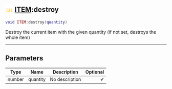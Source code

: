 ## <img src="../../.gitbook/assets/shared.png" width="24" height=24 /> [ITEM](https://iaswiki.rawr.dev/readme/item):destroy

```lua
void ITEM:destroy(quantity)
```

Destroy the current item with the given quantity (if not set, destroys the whole item)

------
## Parameters

| Type   | Name | Description | Optional |
| ------ | ---- | ----------- | -------: |
| number | quantity | No description | ✔ |

